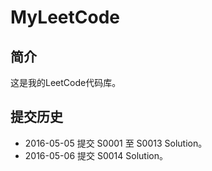 # MyLeetCode

## 简介
这是我的LeetCode代码库。

## 提交历史

- 2016-05-05 提交 S0001 至 S0013 Solution。
- 2016-05-06 提交 S0014 Solution。
